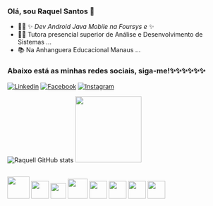 ### Olá, sou Raquel Santos 👋
- 👩‍💻 ✨ _Dev Android Java Mobile na Foursys e_ ✨
- 👩‍🏫 Tutora presencial superior de Análise e Desenvolvimento de Sistemas ...
- 📚 Na Anhanguera Educacional Manaus ...
### Abaixo está as minhas redes sociais, siga-me!✨✨✨✨✨✨

[![Linkedin](https://img.shields.io/badge/LinkedIn-0077B5?style=for-the-badge&logo=linkedin&logoColor=white)](https://www.linkedin.com/in/raquellsanntos/)
[![Facebook](https://img.shields.io/badge/Facebook-1877F2?style=for-the-badge&logo=facebook&logoColor=white)](https://www.facebook.com/raquel.araujo.s/)
[![Instagram](https://img.shields.io/badge/Instagram-E4405F?style=for-the-badge&logo=instagram&logoColor=white)](https://www.instagram.com/raquel.dev.android.mobile.java/?r=nametag/)

![Raquell GitHub stats](https://github-readme-stats.vercel.app/api?username=raquellsanntos&show_icons=true&theme=radical)
<img height="150em" src="https://github-readme-stats.vercel.app/api/top-langs/?username=raquellsanntos&layout=compact&langs_count=16&theme=dark"/>
##
<div>
   <img height="50em" src="https://cdn.jsdelivr.net/gh/devicons/devicon/icons/java/java-original-wordmark.svg" />     
    <img height="40em" src="https://cdn.jsdelivr.net/gh/devicons/devicon/icons/androidstudio/androidstudio-original.svg" />
      <img height="35em" src="https://cdn.jsdelivr.net/gh/devicons/devicon/icons/kotlin/kotlin-original.svg" />
       <img height="45em" src="https://cdn.jsdelivr.net/gh/devicons/devicon/icons/android/android-plain-wordmark.svg" />
        <img height="40em" src="https://cdn.jsdelivr.net/gh/devicons/devicon/icons/unity/unity-original.svg" />
         <img height="40em" src="https://cdn.jsdelivr.net/gh/devicons/devicon/icons/csharp/csharp-original.svg" />
            <img height="40em" src="https://cdn.jsdelivr.net/gh/devicons/devicon/icons/git/git-plain.svg" />
            <img height="40em" src="https://cdn.jsdelivr.net/gh/devicons/devicon/icons/github/github-original-wordmark.svg" />
</div>
